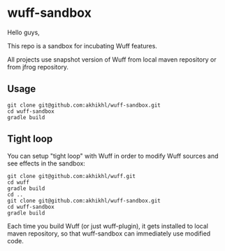 # wuff-sandbox

Hello guys,

This repo is a sandbox for incubating Wuff features.

All projects use snapshot version of Wuff from local maven repository or from jfrog repository.

## Usage

```
git clone git@github.com:akhikhl/wuff-sandbox.git
cd wuff-sandbox
gradle build
```

## Tight loop

You can setup "tight loop" with Wuff in order to modify Wuff sources and see effects in the sandbox:

```
git clone git@github.com:akhikhl/wuff.git
cd wuff
gradle build
cd ..
git clone git@github.com:akhikhl/wuff-sandbox.git
cd wuff-sandbox
gradle build
```

Each time you build Wuff (or just wuff-plugin), it gets installed to local maven repository, so that wuff-sandbox can immediately use modified code.

